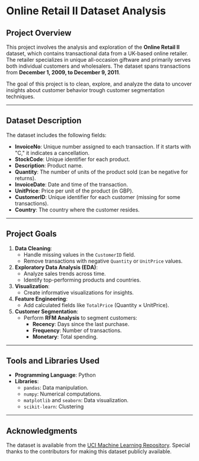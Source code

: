 # Online Retail II Dataset Analysis

## Project Overview
This project involves the analysis and exploration of the **Online Retail II** dataset, which contains transactional data from a UK-based online retailer. The retailer specializes in unique all-occasion giftware and primarily serves both individual customers and wholesalers. The dataset spans transactions from **December 1, 2009, to December 9, 2011**.

The goal of this project is to clean, explore, and analyze the data to uncover insights about customer behavior trough customer segmentation techniques.

---

## Dataset Description
The dataset includes the following fields:
- **InvoiceNo**: Unique number assigned to each transaction. If it starts with "C," it indicates a cancellation.
- **StockCode**: Unique identifier for each product.
- **Description**: Product name.
- **Quantity**: The number of units of the product sold (can be negative for returns).
- **InvoiceDate**: Date and time of the transaction.
- **UnitPrice**: Price per unit of the product (in GBP).
- **CustomerID**: Unique identifier for each customer (missing for some transactions).
- **Country**: The country where the customer resides.

---

## Project Goals
1. **Data Cleaning**:
   - Handle missing values in the `CustomerID` field.
   - Remove transactions with negative `Quantity` or `UnitPrice` values.
2. **Exploratory Data Analysis (EDA)**:
   - Analyze sales trends across time.
   - Identify top-performing products and countries.
3. **Visualization**:
   - Create informative visualizations for insights.
4. **Feature Engineering**:
   - Add calculated fields like `TotalPrice` (Quantity × UnitPrice).
5. **Customer Segmentation**:
   - Perform **RFM Analysis** to segment customers:
     - **Recency**: Days since the last purchase.
     - **Frequency**: Number of transactions.
     - **Monetary**: Total spending.

---

## Tools and Libraries Used
- **Programming Language**: Python
- **Libraries**:
  - `pandas`: Data manipulation.
  - `numpy`: Numerical computations.
  - `matplotlib` and `seaborn`: Data visualization.
  -  `scikit-learn`: Clustering

---

## Acknowledgments
The dataset is available from the [UCI Machine Learning Repository](https://archive.ics.uci.edu/ml/index.php). Special thanks to the contributors for making this dataset publicly available.
